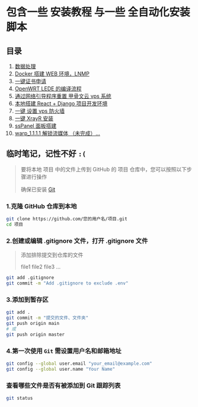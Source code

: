 # 包含一些 安装教程 与一些 全自动化安装脚本

## 目录

1. [数据处理](https://github.com/Sam-Mey/some_project/tree/main/DataProcessing)
2. [Docker 搭建 WEB 环境，LNMP](https://github.com/Sam-Mey/some_project/tree/main/Docker-LNMP)
3. [一键证书申请](https://github.com/Sam-Mey/some_project/tree/main/EasySSL)
4. [OpenWRT LEDE 的编译流程](https://github.com/Sam-Mey/some_project/tree/main/OpenWRT-LEDE)
5. [通过网络引导程序重置 甲骨文云 vps 系统](https://github.com/Sam-Mey/some_project/tree/main/OracleCloud_Resystem)
6. [本地搭建 React + Django 项目开发环境](https://github.com/Sam-Mey/some_project/tree/main/React-Django_dev-env)
7. [一键 设置 vps 防火墙](https://github.com/Sam-Mey/some_project/tree/main/WAF-Rules)
8. [一键 XrayR 安装](https://github.com/Sam-Mey/some_project/tree/main/XrayR)
9. [ssPanel 面板搭建](https://github.com/Sam-Mey/some_project/tree/main/ssPanel)
10. [warp_1.1.1.1 解锁流媒体 （未完成）...](https://github.com/Sam-Mey/some_project/tree/main/warp_1.1.1.1)

## 临时笔记，记性不好 `:(`
  
> 要将本地 项目 中的文件上传到 GitHub 的 项目 仓库中，您可以按照以下步骤进行操作
>  
> 确保已安装 [Git](https://git-scm.com/download)

### 1.克隆 GitHub 仓库到本地

```bash
git clone https://github.com/您的用户名/项目.git
cd 项目
```

### 2.创建或编辑 .gitignore 文件，打开 .gitignore 文件

> 添加排除提交到仓库的文件
>  
> file1
> file2
> file3
> ...

```bash
git add .gitignore
git commit -m "Add .gitignore to exclude .env"
```

### 3.添加到暂存区

```bash
git add .
git commit -m "提交的文件、文件夹"
git push origin main
# 或
git push origin master
```

### 4.第一次使用 `Git` 需设置用户名和邮箱地址

```bash
git config --global user.email "your_email@example.com"
git config --global user.name "Your Name"
```

### 查看哪些文件是否有被添加到 Git 跟踪列表

```bash
git status
```
